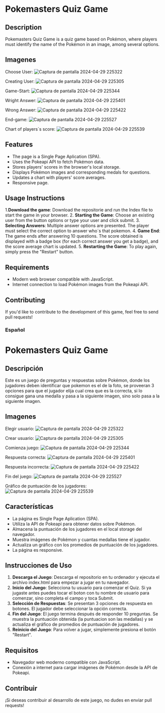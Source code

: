 # Pokemasters Quiz Game

## Description

Pokemasters Quiz Game is a quiz game based on Pokémon, where players must identify the name of the Pokémon in an image, among several options.

## Imagenes
Choose User:
![Captura de pantalla 2024-04-29 225322](https://github.com/SebasBarrientos/PokeQuiz/assets/117609894/c9163e62-3f55-4876-8288-5f7f17a6dc34)



Creating User:
![Captura de pantalla 2024-04-29 225305](https://github.com/SebasBarrientos/PokeQuiz/assets/117609894/1babaec4-f733-40dc-9d7b-89f62fae79b1)



Game-Start:
![Captura de pantalla 2024-04-29 225344](https://github.com/SebasBarrientos/PokeQuiz/assets/117609894/8fe52b67-3c0b-48a0-8377-f97d654cdd1d)



Wright Answer:
![Captura de pantalla 2024-04-29 225401](https://github.com/SebasBarrientos/PokeQuiz/assets/117609894/7cd5dbf5-c06e-4be3-9bbe-fc6f4d36068b)



Wrong Answer:
![Captura de pantalla 2024-04-29 225422](https://github.com/SebasBarrientos/PokeQuiz/assets/117609894/ffbf9991-907f-4dae-8090-f03c9fdeaecb)



End-game:
![Captura de pantalla 2024-04-29 225527](https://github.com/SebasBarrientos/PokeQuiz/assets/117609894/a0157993-aaa8-47d1-9239-9d1d3a0d7547)



Chart of players´s score:
![Captura de pantalla 2024-04-29 225539](https://github.com/SebasBarrientos/PokeQuiz/assets/117609894/e9e25592-dd9a-448e-b18b-5b4c4ac51145)


## Features

- The page is a Single Page Aplication (SPA).
- Uses the Pokeapi API to fetch Pokémon data.
- Stores players' scores in the browser's local storage.
- Displays Pokémon images and corresponding medals for questions.
- Updates a chart with players' score averages.
- Responsive page.

## Usage Instructions

1.**Download the game**: Download the repositorie and run the Index file to start the game in your browser.
2. **Starting the Game**: Choose an existing user from the button options or type your user and click submit.
3. **Selecting Answers**: Multiple answer options are presented. The player must select the correct option to answer who´s that pokemon.
4. **Game End**: The game ends after answering 10 questions. The score obtained is displayed with a badge box (for each correct answer you get a badge), and the score average chart is updated.
5. **Restarting the Game**: To play again, simply press the "Restart" button.

## Requirements

- Modern web browser compatible with JavaScript.
- Internet connection to load Pokémon images from the Pokeapi API.

## Contributing

If you'd like to contribute to the development of this game, feel free to send pull requests!




### 
### Español

# Pokemasters Quiz Game

## Descripción

Este es un juego de preguntas y respuestas sobre Pokémon, donde los jugadores deben identificar que pokemon es el de la foto, se proveeran 3 opciones para que el jugador elija cual crea que es la correcta, si lo consigue gana una medalla y pasa a la siguiente imagen, sino solo pasa a la siguiente imagen.

## Imagenes
Elegir usuario:
![Captura de pantalla 2024-04-29 225322](https://github.com/SebasBarrientos/PokeQuiz/assets/117609894/e79511ee-0803-4565-940c-3c005b4e046e)

Crear usuario:
![Captura de pantalla 2024-04-29 225305](https://github.com/SebasBarrientos/PokeQuiz/assets/117609894/f0b18e95-1321-4b9f-a59a-72aac71cd430)

Comienza juego:
![Captura de pantalla 2024-04-29 225344](https://github.com/SebasBarrientos/PokeQuiz/assets/117609894/e8dec0bd-46c4-4312-91d3-ea6202e55e64)

Respuesta correcta:
![Captura de pantalla 2024-04-29 225401](https://github.com/SebasBarrientos/PokeQuiz/assets/117609894/ffc7e34a-328a-49c1-af19-d6ad528f05e6)

Respuesta incorrecta:
![Captura de pantalla 2024-04-29 225422](https://github.com/SebasBarrientos/PokeQuiz/assets/117609894/9ede4cf4-42bf-410d-bfdd-dcfd2ec529be)

Fin del juego:
![Captura de pantalla 2024-04-29 225527](https://github.com/SebasBarrientos/PokeQuiz/assets/117609894/3b562590-5f79-4b39-82e6-fc1a54a898c2)

Gráfico de puntuación de los jugadores:
![Captura de pantalla 2024-04-29 225539](https://github.com/SebasBarrientos/PokeQuiz/assets/117609894/90419267-281c-43ec-acaa-5c50d3b22872)


## Características

- La página es Single Page Aplication (SPA).
- Utiliza la API de Pokeapi para obtener datos sobre Pokémon.
- Almacena la puntuación de los jugadores en el local storage del navegador.
- Muestra imágenes de Pokémon y cuantas medallas tiene el jugador.
- Actualiza un gráfico con los promedios de puntuación de los jugadores.
- La página es responsive.

## Instrucciones de Uso

1. **Descarga el Juego**: Descarga el repositorio en tu ordenador y ejecuta el archivo index.html para empezar a jugar en tu navegador.
2. **Inicio del Juego**: Selecciona tu usuario para comenzar el Quiz. Si ya jugaste antes puedes tocar el boton con tu nombre de usuario para comenzar, sino completa el campo y toca Submit.
3. **Selección de Respuestas**: Se presentan 3 opciones de respuesta en botones. El jugador debe seleccionar la opción correcta.
4. **Fin del Juego**: El juego termina después de responder 10 preguntas. Se muestra la puntuación obtenida (la puntuacion son las medallas) y se actualiza el gráfico de promedios de puntuación de jugadores.
5. **Reinicio del Juego**: Para volver a jugar, simplemente presiona el botón "Restart".

## Requisitos

- Navegador web moderno compatible con JavaScript.
- Conexión a internet para cargar imágenes de Pokémon desde la API de Pokeapi.

## Contribuir

¡Si deseas contribuir al desarrollo de este juego, no dudes en enviar pull requests!
